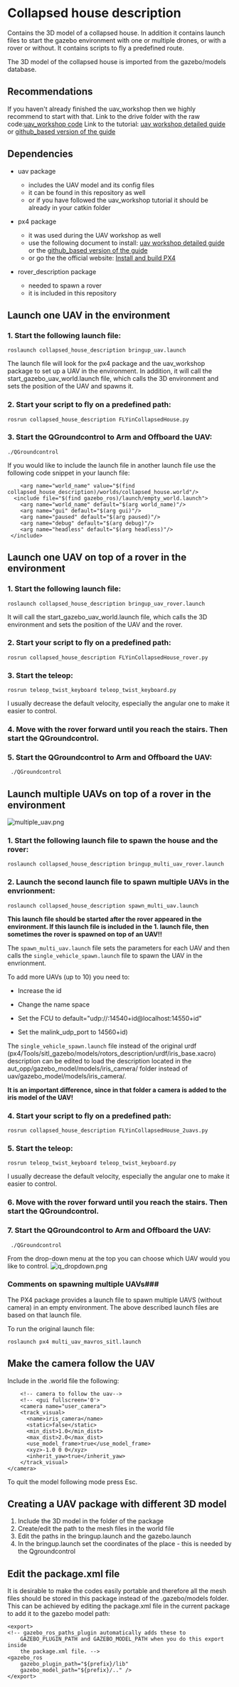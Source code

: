# Collapsed house description

Contains the 3D model of a collapsed house. In addition it contains launch files to start the gazebo environment with one or multiple drones, or with a rover or without. It contains scripts to fly a predefined route.

The 3D model of the collapsed house is imported from the gazebo/models database.

## Recommendations
If you haven't already finished the uav_workshop then we highly recommend to start with that.
Link to the drive folder with the raw code:[uav_workshop code](https://drive.google.com/drive/u/1/folders/1r3_Vf3Hlmav1xrZ7PRq1n7VgyLbzqOfC) 
Link to the tutorial: [uav workshop detailed guide](https://docs.google.com/document/d/1O4NJ3k8LbmTfkDLj4547qizohJDqM3KzZNpjvS4Yppc/edit) or [github_based version of the guide](https://github.com/dobots/uav_workshop/blob/master/README.md)

## Dependencies

 - uav package
	 - includes the UAV model and its config files
	 - it can be found in this repository as well
	 - or if you have followed the uav_workshop tutorial it should be already in your catkin folder
	 
 - px4 package 
	 - it was used during the UAV workshop as well
	 - use the following document to install: [uav workshop detailed guide ](https://docs.google.com/document/d/1O4NJ3k8LbmTfkDLj4547qizohJDqM3KzZNpjvS4Yppc/edit) or the [github_based version of the guide](https://github.com/dobots/uav_workshop/blob/master/README.md)
	 - or go the the official website: [Install and build PX4](https://dev.px4.io/v1.9.0/en/setup/dev_env_linux_ubuntu.html)
	 
 - rover_description package
	 - needed to spawn a rover
	 - it is included in this repository

## Launch one UAV in the environment


### 1. Start the following launch file: 
```roslaunch collapsed_house_description bringup_uav.launch```
      
The launch file will  look for the px4 package and the uav_workshop package to set up a UAV in the environment.
	In addition, it will call the start_gazebo_uav_world.launch file, which calls the 3D environment and sets the position of the UAV and spawns it. 


### 2. Start your script to fly on a predefined path:

```rosrun collapsed_house_description FLYinCollapsedHouse.py```


### 3. Start the QGroundcontrol to Arm and Offboard the UAV:

```./QGroundcontrol```
    
    
    
  If you would like to include the launch file in another launch file use the following code snippet in your launch file:
  
        <arg name="world_name" value="$(find collapsed_house_description)/worlds/collapsed_house.world"/>
      <include file="$(find gazebo_ros)/launch/empty_world.launch">
        <arg name="world_name" default="$(arg world_name)"/>
        <arg name="gui" default="$(arg gui)"/>
        <arg name="paused" default="$(arg paused)"/>
        <arg name="debug" default="$(arg debug)"/>
        <arg name="headless" default="$(arg headless)"/>
     </include>



## Launch one UAV on top of a rover in the environment


### 1. Start the following launch file:

```roslaunch collapsed_house_description bringup_uav_rover.launch```
      
It will call the start_gazebo_uav_world.launch file, which calls the 3D environment and sets the position of the UAV and the rover. 


### 2. Start your script to fly on a predefined path:

```rosrun collapsed_house_description FLYinCollapsedHouse_rover.py```
	    
	    
	    
### 3. 	Start the teleop:
				
```rosrun teleop_twist_keyboard teleop_twist_keyboard.py```
				
I usually decrease the default velocity, especially the angular one to make it easier to control.


### 4. Move with the rover forward until you reach the stairs. Then start the QGroundcontrol.


### 5. Start the QGroundcontrol to Arm and Offboard the UAV:

 ``` ./QGroundcontrol```
    

   
  
## Launch multiple UAVs on top of a rover in the environment
![multiple_uav.png](https://github.com/dobots/drones/blob/master/images/multiple_uav.png)

### 1. Start the following launch file to spawn the house and the rover:

```roslaunch collapsed_house_description bringup_multi_uav_rover.launch```
      

### 2. Launch the second launch file to spawn multiple UAVs in the envrionment:

```roslaunch collapsed_house_description spawn_multi_uav.launch```

**This launch file should be started after the rover appeared in the environment. If this launch file is included in the 1. launch file, then sometimes the rover is spawned on top of an UAV!!**

The ```spawn_multi_uav.launch``` file sets the parameters for each UAV and then calls the ```single_vehicle_spawn.launch``` file to spawn the UAV in the envrionment.

To add more UAVs (up to 10) you need to:

- Increase the id

- Change the name space

- Set the FCU to default="udp://:14540+id@localhost:14550+id"

- Set the malink_udp_port to 14560+id) 
  
The ```single_vehicle_spawn.launch``` file instead of the original urdf (px4/Tools/sitl_gazebo/models/rotors_description/urdf/iris_base.xacro) description can be edited to load the description located in the aut_opp/gazebo_model/models/iris_camera/ folder instead of uav/gazebo_model/models/iris_camera/.

**It is an important difference, since in that folder a camera is added to the iris model of the UAV!**


### 4. Start your script to fly on a predefined path:

```rosrun collapsed_house_description FLYinCollapsedHouse_2uavs.py```
	    

	    
### 5. 	Start the teleop:
				
```rosrun teleop_twist_keyboard teleop_twist_keyboard.py```
				
I usually decrease the default velocity, especially the angular one to make it easier to control.


### 6. Move with the rover forward until you reach the stairs. Then start the QGroundcontrol.


### 7. Start the QGroundcontrol to Arm and Offboard the UAV:

 ``` ./QGroundcontrol```
 
 From the drop-down menu at the top you can choose which UAV would you like to control.
![q_dropdown.png](https://github.com/dobots/drones/blob/master/images/q_dropdown.png)

### Comments on spawning multiple UAVs###


The PX4 package provides a launch file to spawn multiple UAVS (without camera) in an empty environment. The above described launch files are based on that launch file.

To run the original launch file:

```roslaunch px4 multi_uav_mavros_sitl.launch ```


  
## Make the camera follow the UAV

Include in the .world file the following:

        <!-- camera to follow the uav-->
        <!-- <gui fullscreen='0'>
        <camera name="user_camera">
        <track_visual>
          <name>iris_camera</name>
          <static>false</static>
          <min_dist>1.0</min_dist>
          <max_dist>2.0</max_dist>
          <use_model_frame>true</use_model_frame>
          <xyz>-1.0 0 0</xyz>
          <inherit_yaw>true</inherit_yaw>
        </track_visual>
    </camera>
</gui>

To quit the model following mode press Esc.





## Creating a UAV package with different 3D model

1. Include the 3D model in the folder of the package
2. Create/edit the path to the mesh files in the world file
3. Edit the paths in the bringup.launch and the gazebo.launch
4. In the bringup.launch set the coordinates of the place - this is needed by the Qgroundcontrol


## Edit the package.xml file

It is desirable to make the codes easily portable and therefore all the mesh files should be stored in this package instead of the .gazebo/models folder. This can be achieved by editing the package.xml file in the current package to add it to the gazebo model path:

    <export>
    <!-- gazebo_ros_paths_plugin automatically adds these to
        GAZEBO_PLUGIN_PATH and GAZEBO_MODEL_PATH when you do this export inside
        the package.xml file. -->
    <gazebo_ros 
        gazebo_plugin_path="${prefix}/lib"
        gazebo_model_path="${prefix}/.." /> 
    </export>




